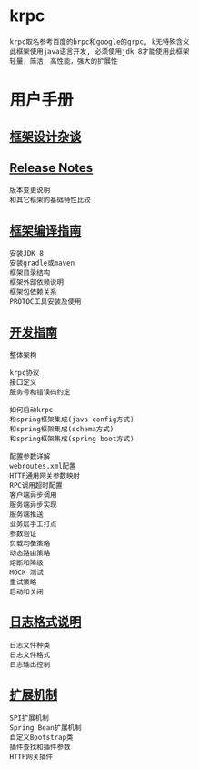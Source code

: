 # krpc

    krpc取名参考百度的brpc和google的grpc, k无特殊含义
    此框架使用java语言开发, 必须使用jdk 8才能使用此框架
    轻量，简洁，高性能，强大的扩展性

# 用户手册

## [框架设计杂谈](doc/talk.md)  

## [Release Notes](doc/releasenotes.md) 
    
    版本变更说明
    和其它框架的基础特性比较

## [框架编译指南](doc/install.md) 

    安装JDK 8
    安装gradle或maven
    框架目录结构
    框架外部依赖说明
    框架包依赖关系	  
    PROTOC工具安装及使用	  
	  
## [开发指南](doc/develop.md)
    
    整体架构
    
    krpc协议
    接口定义
    服务号和错误码约定
    
    如何启动krpc
    和spring框架集成(java config方式)
    和spring框架集成(schema方式)
    和spring框架集成(spring boot方式)
    
    配置参数详解
    webroutes.xml配置
    HTTP通用网关参数映射
    RPC调用超时配置
    客户端异步调用
    服务端异步实现
    服务端推送
    业务层手工打点
    参数验证
    负载均衡策略
    动态路由策略
    熔断和降级
    MOCK 测试
    重试策略
    启动和关闭
    
## [日志格式说明](doc/log.md) 
    
    日志文件种类
    日志文件格式
    日志输出控制

## [扩展机制](doc/plugin.md) 

    SPI扩展机制
    Spring Bean扩展机制
    自定义Bootstrap类
    插件查找和插件参数
    HTTP网关插件


